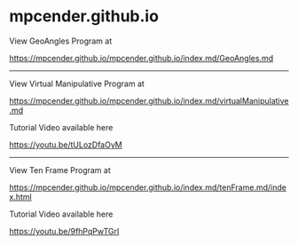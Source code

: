 # mpcender.github.io

View GeoAngles Program at

https://mpcender.github.io/mpcender.github.io/index.md/GeoAngles.md

-------------------------------------------------------------------------------------------

View Virtual Manipulative Program at

https://mpcender.github.io/mpcender.github.io/index.md/virtualManipulative.md


Tutorial Video available here

https://youtu.be/tULozDfaOyM

--------------------------------------------------------------------------------------------

View Ten Frame Program at

https://mpcender.github.io/mpcender.github.io/index.md/tenFrame.md/index.html

Tutorial Video available here

https://youtu.be/9fhPqPwTGrI
